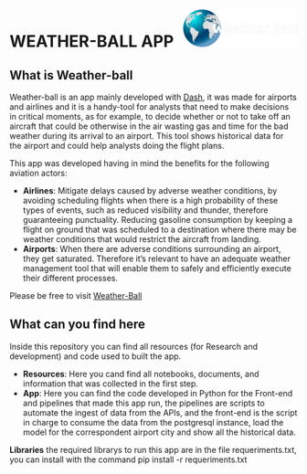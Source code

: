 <img style="float: right; width:200px;" src="App/Front/assets/wb_logo.png">

# WEATHER-BALL APP   
## What is Weather-ball
Weather-ball is an app mainly developed with [Dash](https://plotly.com/dash/), it was made for airports and airlines and it is a handy-tool for analysts that need to make decisions in critical moments, as for example, to decide whether or not to take off an aircraft that could be otherwise in the air wasting gas and time for the bad weather during its arrival to an airport. This tool shows historical data for the airport and could help analysts doing the flight plans. 

This app was developed having in mind the benefits for the following aviation actors:

  - **Airlines**: Mitigate delays caused by adverse weather conditions, by avoiding scheduling flights when there is a high probability of these types of events, such as reduced visibility and thunder, therefore guaranteeing punctuality. Reducing gasoline consumption by keeping a flight on ground that was scheduled to a destination where there may be weather conditions that would restrict the aircraft from landing. 
  - **Airports**: When there are adverse conditions surrounding an airport, they get saturated. Therefore it’s relevant to have an adequate weather management tool that will enable them to safely and efficiently execute their different processes. 
  
Please be free to visit [Weather-Ball](https://weather-ball.com)
  
## What can you find here

Inside this repository you can find all resources (for Research and development) and code used to built the app.

  - **Resources**: Here you cand find all notebooks, documents, and information that was collected in the first step.
  - **App**: Here you can find the code developed in Python for the Front-end and pipelines that made this app run, the pipelines are scripts to automate the ingest of data from the APIs, and the front-end is the script in charge to consume the data from the postgresql instance, load the model for the correspondent airport city and show all the historical data.
  
  **Libraries** the required librarys to run this app are in the file requeriments.txt, you can install with the command pip install -r requeriments.txt
